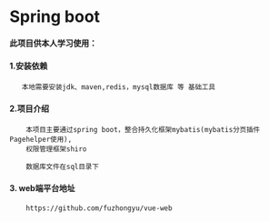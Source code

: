 # Spring boot

 **此项目供本人学习使用：**
        
   #### 1.安装依赖
       
       本地需要安装jdk、maven,redis，mysql数据库 等 基础工具
       
   #### 2.项目介绍
      
        本项目主要通过spring boot，整合持久化框架mybatis(mybatis分页插件Pagehelper使用),
        权限管理框架shiro
        
        数据库文件在sql目录下
        
   #### 3. web端平台地址
   
        https://github.com/fuzhongyu/vue-web 
        
                  
       
        